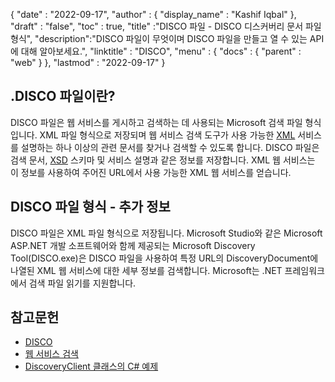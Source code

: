 {
  "date" : "2022-09-17",
  "author" : {
    "display_name" : "Kashif Iqbal"
},
  "draft" : "false",
  "toc" : true,
  "title" :"DISCO 파일 - DISCO 디스커버리 문서 파일 형식",
  "description":"DISCO 파일이 무엇이며 DISCO 파일을 만들고 열 수 있는 API에 대해 알아보세요.",
  "linktitle" : "DISCO",
  "menu" : {
    "docs" : {
      "parent" : "web"
}
},
  "lastmod" : "2022-09-17"
}

## .DISCO 파일이란?

DISCO 파일은 웹 서비스를 게시하고 검색하는 데 사용되는 Microsoft 검색 파일 형식입니다. XML 파일 형식으로 저장되며 웹 서비스 검색 도구가 사용 가능한 [XML](/ko/web/xml/) 서비스를 설명하는 하나 이상의 관련 문서를 찾거나 검색할 수 있도록 합니다. DISCO 파일은 검색 문서, [XSD](https://docs.fileformat.com/programming/xsd/) 스키마 및 서비스 설명과 같은 정보를 저장합니다. XML 웹 서비스는 이 정보를 사용하여 주어진 URL에서 사용 가능한 XML 웹 서비스를 얻습니다.

## DISCO 파일 형식 - 추가 정보

DISCO 파일은 XML 파일 형식으로 저장됩니다. Microsoft Studio와 같은 Microsoft ASP.NET 개발 소프트웨어와 함께 제공되는 Microsoft Discovery Tool(DISCO.exe)은 DISCO 파일을 사용하여 특정 URL의 DiscoveryDocument에 나열된 XML 웹 서비스에 대한 세부 정보를 검색합니다. Microsoft는 .NET 프레임워크에서 검색 파일 읽기를 지원합니다.

## 참고문헌

* [DISCO](https://appsource.microsoft.com/en-us/product/office/WA104381894)
* [웹 서비스 검색](https://en.wikipedia.org/wiki/Web_Services_Discovery)
* [DiscoveryClient 클래스의 C# 예제](https://learn.microsoft.com/en-us/dotnet/api/system.web.services.discovery.discoveryclientprotocol?view=netframework-4.8)

